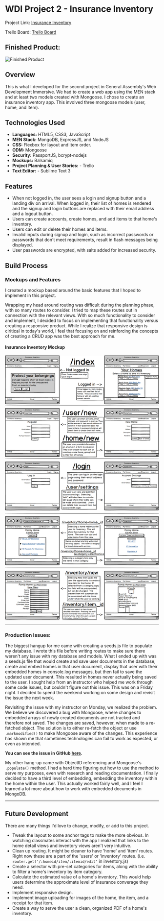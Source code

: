 # WDI Project 2 - Insurance Inventory

Project Link: [Insurance Inventory](https://insurance-inventory.herokuapp.com/)

Trello Board: [Trello Board](https://trello.com/b/pWai6NAK/wdi-project-2)

## Finished Product:

![Finished Product](mockups/screenshot.png "Finished Product")

## Overview

This is what I developed for the second project in General Assembly's Web Development Immersive.  We had to create a web app using the MEN stack and at least two models created with Mongoose.  I chose to create an insurance inventory app.  This involved three mongoose models (user, home, and item).

## Technologies Used

* **Languages:** HTML5, CSS3, JavaScript
* **MEN Stack:** MongoDB, ExpressJS, and NodeJS
* **CSS:** Flexbox for layout and item order.
* **ODM:** Mongoose
* **Security:** PassportJS, bcrypt-nodejs
* **Mockups:** Balsamiq
* **Project Planning & User Stories:** - Trello
* **Text Editor:** - Sublime Text 3

## Features

* When not logged in, the user sees a login and signup button and a landing div on arrival.  When logged in, their list of homes is rendered and the signup and login buttons are replaced with their email address and a logout button.
* Users can create accounts, create homes, and add items to that home's inventory.
* Users can edit or delete their homes and items.
* Invalid inputs during signup and login, such as incorrect passwords or passwords that don't meet requirements, result in flash messages being displayed.
* User passwords are encrypted, with salts added for increased security.

## Build Process

### Mockups and Features

I created a mockup based around the basic features that I hoped to implement in this project.

Wrapping my head around routing was difficult during the planning phase, with so many routes to consider. I tried to map these routes out in connection with the relevant views. With so much functionality to consider and implement, I decided to focus on implementing that functionality versus creating a responsive product.  While I realize that responsive design is ciritical in today's world, I feel that focusing on and reinforcing the concepts of creating a CRUD app was the best approach for me.


#### Insurance Inventory Mockup
![Basic Features Mockup](mockups/mockup.png "Basic Features Mockup")

---

### Production Issues:

The biggest hangup for me came with creating a seeds.js file to populate my database.  I wrote this file before writing routes to make sure there weren't any issue with my database and models.  What I ended up with was a seeds.js file that would create and save user documents in the database, create and embed homes in that user document, display that user with their embedded homes in console.log messages, but then fail to save the updated user document.  This resulted in homes never actually being saved to the user.  I sought help from an instructor who helped me work through some code issues, but couldn't figure out this issue.  This was on a Friday night. I decided to spend the weekend working on some design and revisit the issue the next week.

Revisiting the issue with my instructor on Monday, we realized the problem.  We believe we discovered a bug with Mongoose, where changes to embedded arrays of newly created documents are not tracked and therefore not saved.  The changes are saved, however, when made to a re-fetched object.  The solution is to either re-fetch the object or use `.markmodified()` to make Mongoose aware of the changes.  This experience has shown me that sometimes technologies can fail to work as expected, or even as intended.

**You can see the issue in GitHub [here](https://github.com/Automattic/mongoose/issues/4449).**


My other hang-up came with ObjectID referencing and Mongoose's `.populate()` method.  I had a hard time figuring out how to use the method to serve my purposes, even with research and reading documentation.  I finally decided to have a third level of embedding, embedding the inventory within the home within the user.  This actually worked fairly well, and I feel I learned a lot more about how to work with embedded documents in MongoDB.

---

## Future Development

There are many things I'd love to change, modify, or add to this project.

* Tweak the layout to some anchor tags to make the more obvious. In watching classmates interact with the app I realized that links to the home detail views and inventory views aren't very intuitive.
* Clean up routing. It might be cleaner to have 'home' and 'item' routes.  Right now these are a part of the 'users' or 'inventory' routes. (i.e. `router.get('/:homeid/item/:itemid/edit'` in inventory.js)
* Create a selector with pre-set categories for items, along with the ability to filter a home's inventory by item category.
* Calculate the estimated value of a home's inventory.  This would help users determine the approximate level of insurance converage they need.
* Implement responsive design.
* Implement image uploading for images of the home, the item, and a receipt for that item.
* Create a way to serve the user a clean, organized PDF of a home's inventory.
